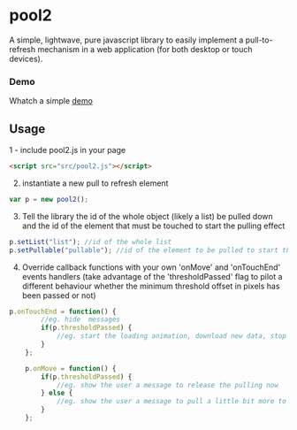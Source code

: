 # pool2

A simple, lightwave, pure javascript library to easily implement a pull-to-refresh mechanism in a web application (for both desktop or touch devices). 


### Demo
Whatch a simple <a href='https://github.com/marco-gagliardi/pool2/blob/master/demo.html'>demo</a>

## Usage

1 - include pool2.js in your page

```html
<script src="src/pool2.js"></script>
```

2) instantiate a new pull to refresh element
```javascript
var p = new pool2();
```
3) Tell the library the id of the whole object (likely a list) be pulled down and the id of the element that must be touched to start the pulling effect 
```javascript
p.setList("list"); //id of the whole list
p.setPullable("pullable"); //id of the element to be pulled to start the effect
```
4) Override callback functions with your own 'onMove' and 'onTouchEnd' events handlers (take advantage of the 'thresholdPassed' flag to pilot a different behaviour whether the minimum threshold offset in pixels has been passed or not)
```javascript
p.onTouchEnd = function() {
        //eg. hide  messages  
        if(p.thresholdPassed) {
            //eg. start the loading animation, download new data, stop the loading animation
        }
    };

    p.onMove = function() {
        if(p.thresholdPassed) {
            //eg. show the user a message to release the pulling now
        } else {
            //eg. show the user a message to pull a little bit more to reach the threshold
        }
    };
```
